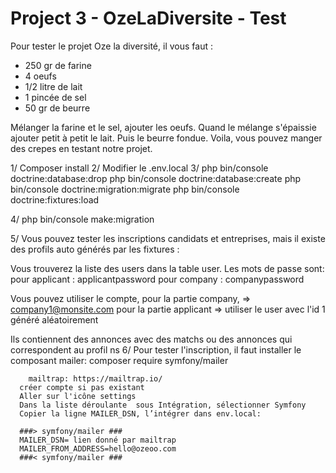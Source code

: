 # Project 3 - OzeLaDiversite - Test

Pour tester le projet Oze la diversité, il vous faut :

  - 250 gr de farine
  - 4 oeufs
  - 1/2 litre de lait
  - 1 pincée de sel
  - 50 gr de beurre
  
Mélanger la farine et le sel, ajouter les oeufs. Quand le mélange s'épaissie ajouter petit à petit le lait. Puis le beurre fondue.
Voila, vous pouvez manger des crepes en testant notre projet.

1/ Composer install
2/ Modifier le .env.local
3/ php bin/console doctrine:database:drop
   php bin/console doctrine:database:create
   php bin/console doctrine:migration:migrate
   php bin/console doctrine:fixtures:load
   
4/ php bin/console make:migration

5/ Vous pouvez tester les inscriptions candidats et entreprises, mais il existe des profils auto générés par les fixtures :

  Vous trouverez la liste des users dans la table user.
  Les mots de passe sont: 
    pour applicant : applicantpassword
    pour company : companypassword
    
 Vous pouvez utiliser le compte, pour la partie company, => company1@monsite.com
                                 pour la partie applicant => utiliser le user avec l'id 1 généré aléatoirement
                                 
 Ils contiennent des annonces avec des matchs ou des annonces qui correspondent au profil
 ns
 6/ Pour tester l'inscription, il faut installer le composant mailer: composer require symfony/mailer
 
        mailtrap: https://mailtrap.io/ 
      créer compte si pas existant
      Aller sur l'icône settings
      Dans la liste déroulante  sous Intégration, sélectionner Symfony
      Copier la ligne MAILER_DSN, l’intégrer dans env.local:

      ###> symfony/mailer ###
      MAILER_DSN= lien donné par mailtrap
      MAILER_FROM_ADDRESS=hello@ozeoo.com
      ###< symfony/mailer ###


